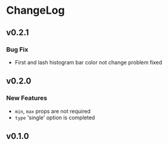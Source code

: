 # ChangeLog

## v0.2.1

### Bug Fix
- First and lash histogram bar color not change problem fixed

## v0.2.0

### New Features
- `min`, `max` props are not required
- `type` 'single' option is completed

## v0.1.0